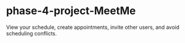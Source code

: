 # phase-4-project-MeetMe
View your schedule, create appointments, invite other users, and avoid scheduling conflicts.
